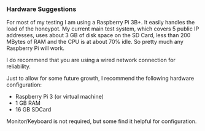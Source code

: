 ### Hardware Suggestions ###

For most of my testing I am using a Raspberry Pi 3B+. It easily handles the load of the honeypot.
My current main test system, which covers 5 public IP addresses, uses about 3 GB of disk space on
the SD Card, less than 200 MBytes of RAM and the CPU is at about 70% idle. So pretty much any
Raspberry Pi will work.

I do recommend that you are using a wired network connection for reliability.

Just to allow for some future growth, I recommend the following hardware configuration:
- Raspberry Pi 3 (or virtual machine)
- 1 GB RAM
- 16 GB SDCard

Monitor/Keyboard is not required, but some find it helpful for configuration.
